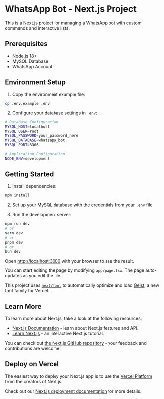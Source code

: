 # WhatsApp Bot - Next.js Project

This is a [Next.js](https://nextjs.org) project for managing a WhatsApp bot with custom commands and interactive lists.

## Prerequisites

- Node.js 18+ 
- MySQL Database
- WhatsApp Account

## Environment Setup

1. Copy the environment example file:
```bash
cp .env.example .env
```

2. Configure your database settings in `.env`:
```bash
# Database Configuration
MYSQL_HOST=localhost
MYSQL_USER=root
MYSQL_PASSWORD=your_password_here
MYSQL_DATABASE=whatsapp_bot
MYSQL_PORT=3306

# Application Configuration
NODE_ENV=development
```

## Getting Started

1. Install dependencies:
```bash
npm install
```

2. Set up your MySQL database with the credentials from your `.env` file

3. Run the development server:

```bash
npm run dev
# or
yarn dev
# or
pnpm dev
# or
bun dev
```

Open [http://localhost:3000](http://localhost:3000) with your browser to see the result.

You can start editing the page by modifying `app/page.tsx`. The page auto-updates as you edit the file.

This project uses [`next/font`](https://nextjs.org/docs/app/building-your-application/optimizing/fonts) to automatically optimize and load [Geist](https://vercel.com/font), a new font family for Vercel.

## Learn More

To learn more about Next.js, take a look at the following resources:

- [Next.js Documentation](https://nextjs.org/docs) - learn about Next.js features and API.
- [Learn Next.js](https://nextjs.org/learn) - an interactive Next.js tutorial.

You can check out [the Next.js GitHub repository](https://github.com/vercel/next.js) - your feedback and contributions are welcome!

## Deploy on Vercel

The easiest way to deploy your Next.js app is to use the [Vercel Platform](https://vercel.com/new?utm_medium=default-template&filter=next.js&utm_source=create-next-app&utm_campaign=create-next-app-readme) from the creators of Next.js.

Check out our [Next.js deployment documentation](https://nextjs.org/docs/app/building-your-application/deploying) for more details.
